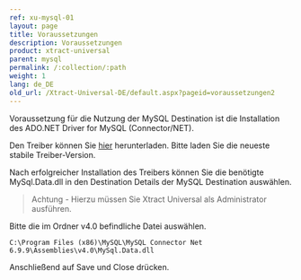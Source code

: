 ```yaml
---
ref: xu-mysql-01
layout: page
title: Voraussetzungen
description: Voraussetzungen
product: xtract-universal
parent: mysql
permalink: /:collection/:path
weight: 1
lang: de_DE
old_url: /Xtract-Universal-DE/default.aspx?pageid=voraussetzungen2
---
```



Voraussetzung für die Nutzung der MySQL Destination ist die Installation des ADO.NET Driver for MySQL (Connector/NET).

Den Treiber können Sie [hier](https://www.mysql.com/products/connector/) herunterladen. Bitte laden Sie die neueste stabile Treiber-Version.

Nach erfolgreicher Installation des Treibers können Sie die benötigte MySql.Data.dll in den Destination Details der MySQL Destination auswählen.

> Achtung -  Hierzu müssen Sie Xtract Universal als Administrator ausführen.

Bitte die im Ordner v4.0 befindliche Datei auswählen.<br>

`C:\Program Files (x86)\MySQL\MySQL Connector Net 6.9.9\Assemblies\v4.0\MySql.Data.dll`

Anschließend auf Save und Close drücken.




